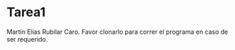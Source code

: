 # Tarea1

Martín Elías Rubilar Caro.
Favor clonarlo para correr el programa en caso de ser requerido.

